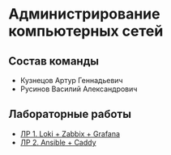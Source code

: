 # Администрирование компьютерных сетей

## Состав команды

- Кузнецов Артур Геннадьевич
- Русинов Василий Александрович

## Лабораторные работы

- [ЛР 1. Loki + Zabbix + Grafana](./lab-1)
- [ЛР 2. Ansible + Caddy](./lab-2)
